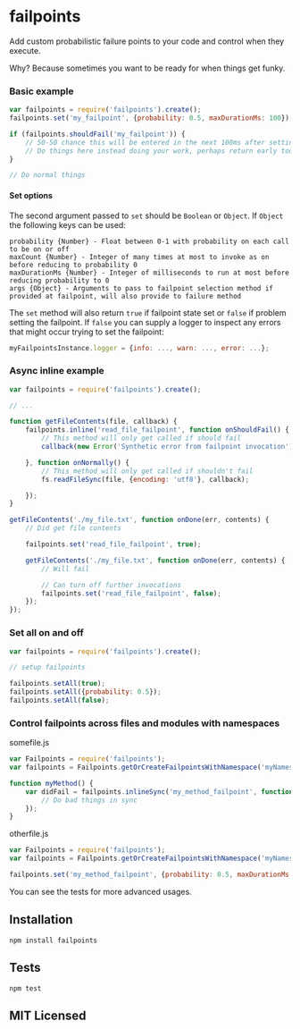 # failpoints

Add custom probabilistic failure points to your code and control when they execute.

Why? Because sometimes you want to be ready for when things get funky.

### Basic example

```js
var failpoints = require('failpoints').create();
failpoints.set('my_failpoint', {probability: 0.5, maxDurationMs: 100});

if (failpoints.shouldFail('my_failpoint')) {
    // 50-50 chance this will be entered in the next 100ms after setting the failpoint
    // Do things here instead doing your work, perhaps return early too
}

// Do normal things
```

#### Set options

The second argument passed to `set` should be `Boolean` or `Object`.  If `Object` the following keys can be used:

```
probability {Number} - Float between 0-1 with probability on each call to be on or off
maxCount {Number} - Integer of many times at most to invoke as on before reducing to probability 0
maxDurationMs {Number} - Integer of milliseconds to run at most before reducing probability to 0
args {Object} - Arguments to pass to failpoint selection method if provided at failpoint, will also provide to failure method
```

The `set` method will also return `true` if failpoint state set or `false` if problem setting the failpoint.  If `false` you can supply a logger to inspect any errors that might occur trying to set the failpoint:

```js
myFailpointsInstance.logger = {info: ..., warn: ..., error: ...};
```

### Async inline example

```js
var failpoints = require('failpoints').create();

// ...

function getFileContents(file, callback) {
    failpoints.inline('read_file_failpoint', function onShouldFail() {
        // This method will only get called if should fail
        callback(new Error('Synthetic error from failpoint invocation'));

    }, function onNormally() {
        // This method will only get called if shouldn't fail
        fs.readFileSync(file, {encoding: 'utf8'}, callback);

    });
}

getFileContents('./my_file.txt', function onDone(err, contents) {
    // Did get file contents

    failpoints.set('read_file_failpoint', true);

    getFileContents('./my_file.txt', function onDone(err, contents) {
        // Will fail

        // Can turn off further invocations
        failpoints.set('read_file_failpoint', false);
    });
});
```

### Set all on and off

```js
var failpoints = require('failpoints').create();

// setup failpoints

failpoints.setAll(true);
failpoints.setAll({probability: 0.5});
failpoints.setAll(false);

```

### Control failpoints across files and modules with namespaces

somefile.js

```js
var Failpoints = require('failpoints');
var failpoints = Failpoints.getOrCreateFailpointsWithNamespace('myNamespace');

function myMethod() {
    var didFail = failpoints.inlineSync('my_method_failpoint', function onShouldFail() {
        // Do bad things in sync
    });
}
```

otherfile.js

```js
var Failpoints = require('failpoints');
var failpoints = Failpoints.getOrCreateFailpointsWithNamespace('myNamespace');

failpoints.set('my_method_failpoint', {probability: 0.5, maxDurationMs: 3000});
```

You can see the tests for more advanced usages.

## Installation

`npm install failpoints`

## Tests

`npm test`

## MIT Licensed
